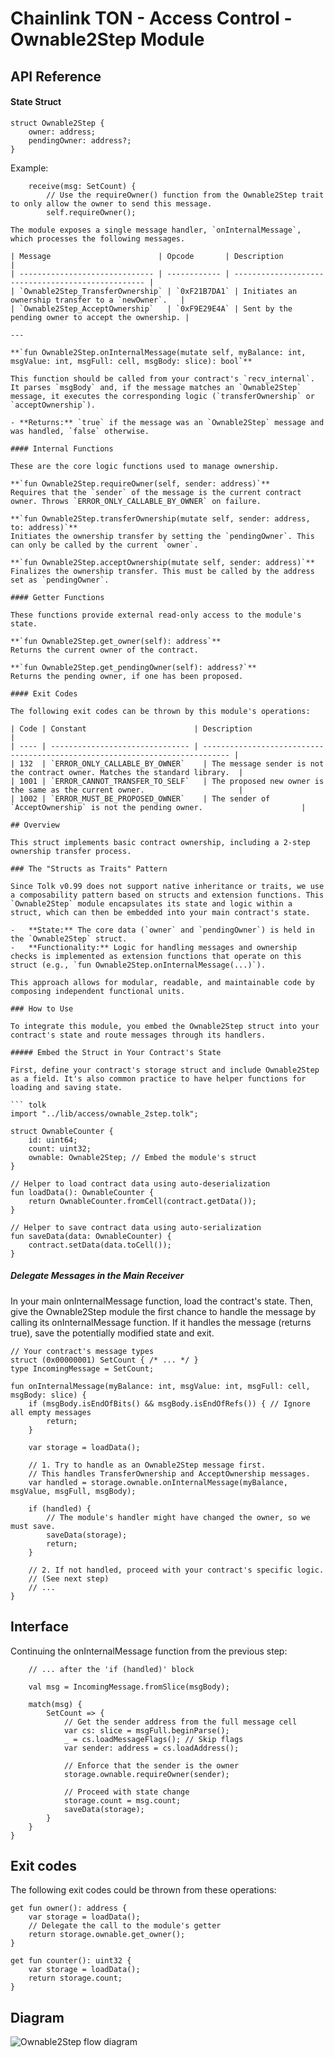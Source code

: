 # Chainlink TON - Access Control - Ownable2Step Module

## API Reference

#### State Struct

```tolk
struct Ownable2Step {
    owner: address;
    pendingOwner: address?;
}
```

Example:

```tact
    receive(msg: SetCount) {
        // Use the requireOwner() function from the Ownable2Step trait to only allow the owner to send this message.
        self.requireOwner();

The module exposes a single message handler, `onInternalMessage`, which processes the following messages.

| Message                        | Opcode       | Description                                        |
| ------------------------------ | ------------ | -------------------------------------------------- |
| `Ownable2Step_TransferOwnership` | `0xF21B7DA1` | Initiates an ownership transfer to a `newOwner`.   |
| `Ownable2Step_AcceptOwnership`   | `0xF9E29E4A` | Sent by the pending owner to accept the ownership. |

---

**`fun Ownable2Step.onInternalMessage(mutate self, myBalance: int, msgValue: int, msgFull: cell, msgBody: slice): bool`**

This function should be called from your contract's `recv_internal`. It parses `msgBody` and, if the message matches an `Ownable2Step` message, it executes the corresponding logic (`transferOwnership` or `acceptOwnership`).

- **Returns:** `true` if the message was an `Ownable2Step` message and was handled, `false` otherwise.

#### Internal Functions

These are the core logic functions used to manage ownership.

**`fun Ownable2Step.requireOwner(self, sender: address)`**
Requires that the `sender` of the message is the current contract owner. Throws `ERROR_ONLY_CALLABLE_BY_OWNER` on failure.

**`fun Ownable2Step.transferOwnership(mutate self, sender: address, to: address)`**
Initiates the ownership transfer by setting the `pendingOwner`. This can only be called by the current `owner`.

**`fun Ownable2Step.acceptOwnership(mutate self, sender: address)`**
Finalizes the ownership transfer. This must be called by the address set as `pendingOwner`.

#### Getter Functions

These functions provide external read-only access to the module's state.

**`fun Ownable2Step.get_owner(self): address`**
Returns the current owner of the contract.

**`fun Ownable2Step.get_pendingOwner(self): address?`**
Returns the pending owner, if one has been proposed.

#### Exit Codes

The following exit codes can be thrown by this module's operations:

| Code | Constant                        | Description                                                                  |
| ---- | ------------------------------- | ---------------------------------------------------------------------------- |
| 132  | `ERROR_ONLY_CALLABLE_BY_OWNER`    | The message sender is not the contract owner. Matches the standard library.  |
| 1001 | `ERROR_CANNOT_TRANSFER_TO_SELF`   | The proposed new owner is the same as the current owner.                     |
| 1002 | `ERROR_MUST_BE_PROPOSED_OWNER`    | The sender of `AcceptOwnership` is not the pending owner.                      |

## Overview

This struct implements basic contract ownership, including a 2-step ownership transfer process.

### The "Structs as Traits" Pattern

Since Tolk v0.99 does not support native inheritance or traits, we use a composability pattern based on structs and extension functions. This `Ownable2Step` module encapsulates its state and logic within a struct, which can then be embedded into your main contract's state.

-   **State:** The core data (`owner` and `pendingOwner`) is held in the `Ownable2Step` struct.
-   **Functionality:** Logic for handling messages and ownership checks is implemented as extension functions that operate on this struct (e.g., `fun Ownable2Step.onInternalMessage(...)`).

This approach allows for modular, readable, and maintainable code by composing independent functional units.

### How to Use

To integrate this module, you embed the Ownable2Step struct into your contract's state and route messages through its handlers.

##### Embed the Struct in Your Contract's State

First, define your contract's storage struct and include Ownable2Step as a field. It's also common practice to have helper functions for loading and saving state.

``` tolk
import "../lib/access/ownable_2step.tolk";

struct OwnableCounter {
    id: uint64;
    count: uint32;
    ownable: Ownable2Step; // Embed the module's struct
}

// Helper to load contract data using auto-deserialization
fun loadData(): OwnableCounter {
    return OwnableCounter.fromCell(contract.getData());
}

// Helper to save contract data using auto-serialization
fun saveData(data: OwnableCounter) {
    contract.setData(data.toCell());
}
```

##### Delegate Messages in the Main Receiver
   
In your main onInternalMessage function, load the contract's state. Then, give the Ownable2Step module the first chance to handle the message by calling its onInternalMessage function. If it handles the message (returns true), save the potentially modified state and exit.

``` tolk
// Your contract's message types
struct (0x00000001) SetCount { /* ... */ }
type IncomingMessage = SetCount;

fun onInternalMessage(myBalance: int, msgValue: int, msgFull: cell, msgBody: slice) {
    if (msgBody.isEndOfBits() && msgBody.isEndOfRefs()) { // Ignore all empty messages
        return;
    }

    var storage = loadData();

    // 1. Try to handle as an Ownable2Step message first.
    // This handles TransferOwnership and AcceptOwnership messages.
    var handled = storage.ownable.onInternalMessage(myBalance, msgValue, msgFull, msgBody);

    if (handled) {
        // The module's handler might have changed the owner, so we must save.
        saveData(storage);
        return;
    }
    
    // 2. If not handled, proceed with your contract's specific logic.
    // (See next step)
    // ...
}
```

## Interface

Continuing the onInternalMessage function from the previous step:

``` tolk
    // ... after the 'if (handled)' block

    val msg = IncomingMessage.fromSlice(msgBody);

    match(msg) {
        SetCount => {
            // Get the sender address from the full message cell
            var cs: slice = msgFull.beginParse();
            _ = cs.loadMessageFlags(); // Skip flags
            var sender: address = cs.loadAddress();

            // Enforce that the sender is the owner
            storage.ownable.requireOwner(sender);

            // Proceed with state change
            storage.count = msg.count;
            saveData(storage);
        }
    }
}
```

## Exit codes

The following exit codes could be thrown from these operations:

``` tolk
get fun owner(): address {
    var storage = loadData();
    // Delegate the call to the module's getter
    return storage.ownable.get_owner();
}

get fun counter(): uint32 {
    var storage = loadData();
    return storage.count;
}
```


## Diagram

![Ownable2Step flow diagram](./ownable_2step.drawio.svg)
